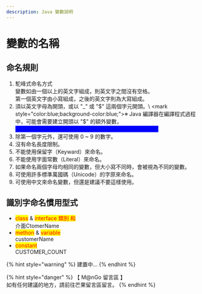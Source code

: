 ```yaml
---
description: Java 變數說明
---
```


# 變數的名稱

## 命名規則

1. 駝峰式命名方式\
   變數如由一個以上的英文字組成，則英文字之間沒有空格。\
   第一個英文字由小寫組成，之後的英文字則為大寫組成。
2. 須以英文字母為開頭，或以 "\_" 或 "$" 這兩個字元開頭。\
   <mark style="color:blue;background-color:blue;">※ Java 編譯器在編譯程式過程中，可能會需要建立開頭以 "$" 的額外變數，</mark>\
   &#x20;  <mark style="color:blue;background-color:blue;">可能會造成閱讀程式的人產生混淆，所以建議不要這樣使用。</mark>
3. 除第一個字元外，還可使用 0 \~ 9 的數字。
4. 沒有命名長度限制。
5. 不能使用保留字（Keyward）來命名。
6. 不能使用字面常數（Literal）來命名。
7. 如果命名兩個字母均相同的變數，但大小寫不同時，會被視為不同的變數。
8. 可使用許多標準萬國碼（Unicode）的字原來命名。
9. 可使用中文來命名變數，但還是建議不要這樣使用。

## 識別字命名慣用型式

* <mark style="color:red;">class</mark> & <mark style="color:red;">interface 類別 和</mark>\
  介面CtomerName
* <mark style="color:red;">methon</mark> & <mark style="color:red;">variable</mark>\
  customerName
* <mark style="color:red;">constant</mark>\
  CUSTOMER\_COUNT

{% hint style="warning" %}
建置中...
{% endhint %}

{% hint style="danger" %}
【 M@nGo 留言區 】\
如有任何建議的地方，請前往芒果留言區留言。
{% endhint %}
